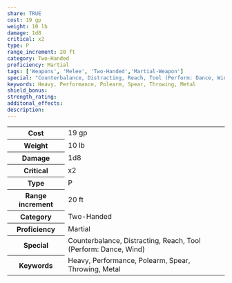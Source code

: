 ```yaml
---
share: TRUE
cost: 19 gp
weight: 10 lb
damage: 1d8
critical: x2
type: P
range_increment: 20 ft
category: Two-Handed
proficiency: Martial
tags: ['Weapons', 'Melee', 'Two-Handed','Martial-Weapon']
special: "Counterbalance, Distracting, Reach, Tool (Perform: Dance, Wind)"
keywords: Heavy, Performance, Polearm, Spear, Throwing, Metal
shield_bonus: 
strength_rating: 
additonal_effects: 
description: 
---
```

<p><span style="overflow-x: auto;"><table><tbody><tr><th>Cost</th><td>19 gp</td></tr><tr><th>Weight</th><td>10 lb</td></tr><tr><th>Damage</th><td>1d8</td></tr><tr><th>Critical</th><td>x2</td></tr><tr><th>Type</th><td>P</td></tr><tr><th>Range increment</th><td>20 ft</td></tr><tr><th>Category</th><td>Two-Handed</td></tr><tr><th>Proficiency</th><td>Martial</td></tr><tr><th>Special</th><td>Counterbalance, Distracting, Reach, Tool (Perform: Dance, Wind)</td></tr><tr><th>Keywords</th><td>Heavy, Performance, Polearm, Spear, Throwing, Metal</td></tr></tbody></table></span></p>